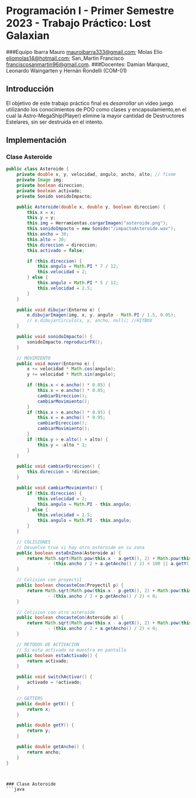 # Programación I - Primer Semestre 2023 - Trabajo Práctico: Lost Galaxian
###Equipo
Ibarra Mauro <mauroibarra333@gmail.com>; Molas Elio <eliomolas14@hotmail.com>; San_Martin Francisco <franciscosanmartin96@gmail.com>. 
###Docentes: 
Damian Marquez, Leonardo Waingarten y Hernán Rondelli (COM-01)

## Introducción

El objetivo de este trabajo práctico final es *desarrollar* un video juego utilizando los conocimientos de POO 
como clases y encapsulamiento,en el cual la Astro-MegaShip(Player) elimine la mayor cantidad de Destructores
Estelares, sin ser destruida en el intento. 

## Implementación

### Clase Asteroide
```java
public class Asteroide {
	private double x, y, velocidad, angulo, ancho, alto; // fixme
	private Image img;
	private boolean direccion;
	private boolean activado;
	private Sonido sonidoImpacto;

	public Asteroide(double x, double y, boolean direccion) {
		this.x = x;
		this.y = y;
		this.img = Herramientas.cargarImagen("asteroide.png");
		this.sonidoImpacto = new Sonido("/impactoAsteroide.wav");
		this.ancho = 30;
		this.alto = 30;
		this.direccion = direccion;
		this.activado = false;

		if (this.direccion) {
			this.angulo = Math.PI * 7 / 12;
			this.velocidad = 2;
		} else {
			this.angulo = Math.PI * 5 / 12;
			this.velocidad = 2.5;
		}
	}

	public void dibujar(Entorno e) {
		e.dibujarImagen(img, x, y, angulo - Math.PI / 1.5, 0.05);
		// e.dibujarCirculo(x, y, ancho, null); //HITBOX
	}

	public void sonidoImpacto() {
		sonidoImpacto.reproducirFX();
	}

	// MOVIMIENTO
	public void mover(Entorno e) {
		x += velocidad * Math.cos(angulo);
		y += velocidad * Math.sin(angulo);

		if (this.x < e.ancho() * 0.05) {
			this.x = e.ancho() * 0.05;
			cambiarDireccion();
			cambiarMovimiento();
		}
		if (this.x > e.ancho() * 0.95) {
			this.x = e.ancho() * 0.95;
			cambiarDireccion();
			cambiarMovimiento();
		}
		if (this.y > e.alto() + alto) {
			this.y = -alto * 2;
		}
	}

	public void cambiarDireccion() {
		this.direccion = !direccion;
	}

	public void cambiarMovimiento() {
		if (this.direccion) {
			this.velocidad = 2;
			this.angulo = Math.PI - this.angulo;
		} else {
			this.velocidad = 2.5;
			this.angulo = Math.PI - this.angulo;
		}
	}

	// COLISIONES
	// Devuelve true si hay otro asteroide en su zona
	public boolean estaEnZona(Asteroide a) {
		return Math.sqrt(Math.pow(this.x - a.getX(), 2) + Math.pow(this.y - a.getY(), 2))
				- (this.ancho / 2 + a.getAncho() / 2) < 100 || a.getY() < 50;
	}

	// Colision con proyectil
	public boolean chocasteCon(Proyectil p) {
		return Math.sqrt(Math.pow(this.x - p.getX(), 2) + Math.pow(this.y - p.getY(), 2))
				- (this.ancho / 2 + p.getAncho() / 2) < 0;
	}

	// Colision con otro asteroide
	public boolean chocasteCon(Asteroide a) {
		return Math.sqrt(Math.pow(this.x - a.getX(), 2) + Math.pow(this.y - a.getY(), 2))
				- (this.ancho / 2 + a.getAncho() / 2) < 0;
	}

	// METODOS DE ACTIVACION
	// Si esta activado se muestra en pantalla
	public boolean estaActivado() {
		return activado;
	}

	public void switchActivar() {
		activado = !activado;
	}

	// GETTERS
	public double getX() {
		return x;
	}

	public double getY() {
		return y;
	}

	public double getAncho() {
		return ancho;
	}
}



### Clase Asteroide
```java
